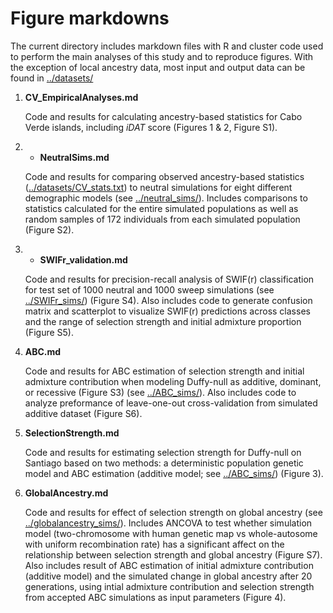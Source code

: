 # Figure markdowns

The current directory includes markdown files with R and cluster code used to perform the main analyses of this study and to reproduce figures. With the exception of local ancestry data, most input and output data can be found in [../datasets/](../datasets/) 

1. **CV_EmpiricalAnalyses.md**
  
    Code and results for calculating ancestry-based statistics for Cabo Verde islands, including _iDAT_ score (Figures 1 & 2, Figure S1).

2. * **NeutralSims.md**
  
    Code and results for comparing observed ancestry-based statistics ([../datasets/CV_stats.txt](../datasets/CV_stats.txt)) to neutral simulations for eight different demographic models (see [../neutral_sims/](../neutral_sims/)). Includes comparisons to statistics calculated for the entire simulated populations as well as random samples of 172 individuals from each simulated population (Figure S2).

3. * **SWIFr_validation.md**
  
    Code and results for precision-recall analysis of SWIF(r) classification for test set of 1000 neutral and 1000 sweep simulations (see [../SWIFr_sims/](../SWIFr_sims/)) (Figure S4). Also includes code to generate confusion matrix and scatterplot to visualize SWIF(r) predictions across classes and the range of selection strength and initial admixture proportion (Figure S5).

4. **ABC.md**

    Code and results for ABC estimation of selection strength and initial admixture contribution when modeling Duffy-null as additive, dominant, or recessive (Figure S3) (see [../ABC_sims/](../ABC_sims/)). Also includes code to analyze preformance of leave-one-out cross-validation from simulated additive dataset (Figure S6).


4. **SelectionStrength.md**
  
    Code and results for estimating selection strength for Duffy-null on Santiago based on two methods: a deterministic population genetic model and ABC estimation (additive model; see [../ABC_sims/](../ABC_sims/)) (Figure 3).
  
5. **GlobalAncestry.md**
  
    Code and results for effect of selection strength on global ancestry (see [../globalancestry_sims/](../globalancestry_sims/)). Includes ANCOVA to test whether simulation model (two-chromosome with human genetic map vs whole-autosome with uniform recombination rate) has a significant affect on the relationship between selection strength and global ancestry (Figure S7). Also includes result of ABC estimation of initial admixture contribution (additive model) and the simulated change in global ancestry after 20 generations, using intial admixture contribution and selection strength from accepted ABC simulations as input parameters (Figure 4).

